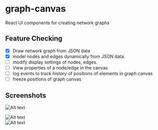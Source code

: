 # graph-canvas

React UI components for creating network graphs




## Feature Checking 
 - [x] Draw network graph from JSON data
 - [x] model nodes and edges dynamically from JSON data.
 - [ ] modify display settings of nodes, edges.
 - [ ] View properties of a node/edge in the canvas
 - [ ] log events to track history of positions of elements in graph canvas
 - [ ] freeze positions of graph canvas

## Screenshots

![Alt text](screenshots/viewer.png "Graph Viewer")

![Alt text](screenshots/model.png "Graph Model")
\
![Alt text](screenshots/data.png "JSON data")



